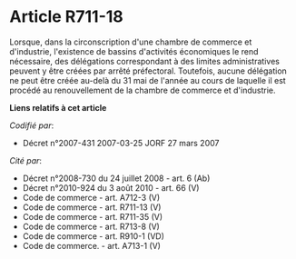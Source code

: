 # Article R711-18

Lorsque, dans la circonscription d'une chambre de commerce et d'industrie, l'existence de bassins d'activités économiques le
rend nécessaire, des délégations correspondant à des limites administratives peuvent y être créées par arrêté préfectoral.
Toutefois, aucune délégation ne peut être créée au-delà du 31 mai de l'année au cours de laquelle il est procédé au
renouvellement de la chambre de commerce et d'industrie.

**Liens relatifs à cet article**

_Codifié par_:

  - Décret n°2007-431 2007-03-25 JORF 27 mars 2007

_Cité par_:

  - Décret n°2008-730 du 24 juillet 2008 - art. 6 (Ab)
  - Décret n°2010-924 du 3 août 2010 - art. 66 (V)
  - Code de commerce - art. A712-3 (V)
  - Code de commerce - art. R711-13 (V)
  - Code de commerce - art. R711-35 (V)
  - Code de commerce - art. R713-8 (V)
  - Code de commerce - art. R910-1 (VD)
  - Code de commerce. - art. A713-1 (V)
